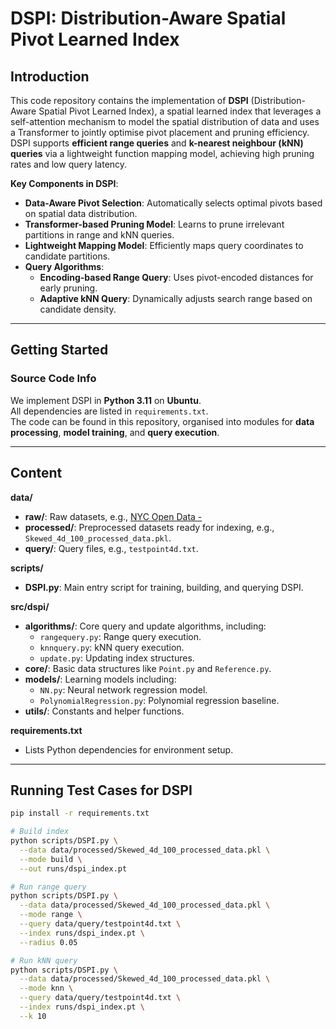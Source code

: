 # DSPI: Distribution-Aware Spatial Pivot Learned Index

## Introduction
This code repository contains the implementation of **DSPI** (Distribution-Aware Spatial Pivot Learned Index), a spatial learned index that leverages a self-attention mechanism to model the spatial distribution of data and uses a Transformer to jointly optimise pivot placement and pruning efficiency.  
DSPI supports **efficient range queries** and **k-nearest neighbour (kNN) queries** via a lightweight function mapping model, achieving high pruning rates and low query latency.

**Key Components in DSPI**:
- **Data-Aware Pivot Selection**: Automatically selects optimal pivots based on spatial data distribution.
- **Transformer-based Pruning Model**: Learns to prune irrelevant partitions in range and kNN queries.
- **Lightweight Mapping Model**: Efficiently maps query coordinates to candidate partitions.
- **Query Algorithms**:
  - **Encoding-based Range Query**: Uses pivot-encoded distances for early pruning.
  - **Adaptive kNN Query**: Dynamically adjusts search range based on candidate density.

---

## Getting Started

### Source Code Info
We implement DSPI in **Python 3.11** on **Ubuntu**.  
All dependencies are listed in `requirements.txt`.  
The code can be found in this repository, organised into modules for **data processing**, **model training**, and **query execution**.

---

## Content

**data/**  
- **raw/**: Raw datasets, e.g., [NYC Open Data -](https://opendata.cityofnewyork.us/)
- **processed/**: Preprocessed datasets ready for indexing, e.g., `Skewed_4d_100_processed_data.pkl`.  
- **query/**: Query files, e.g.,  `testpoint4d.txt`.

**scripts/**  

- **DSPI.py**: Main entry script for training, building, and querying DSPI.  

**src/dspi/**  
- **algorithms/**: Core query and update algorithms, including:
  - `rangequery.py`: Range query execution.
  - `knnquery.py`: kNN query execution.
  - `update.py`: Updating index structures.
- **core/**: Basic data structures like `Point.py` and `Reference.py`.
- **models/**: Learning models including:
  - `NN.py`: Neural network regression model.
  - `PolynomialRegression.py`: Polynomial regression baseline.
- **utils/**: Constants and helper functions.

**requirements.txt**  
- Lists Python dependencies for environment setup.

---

## Running Test Cases for DSPI

```bash
pip install -r requirements.txt

# Build index
python scripts/DSPI.py \
  --data data/processed/Skewed_4d_100_processed_data.pkl \
  --mode build \
  --out runs/dspi_index.pt

# Run range query
python scripts/DSPI.py \
  --data data/processed/Skewed_4d_100_processed_data.pkl \
  --mode range \
  --query data/query/testpoint4d.txt \
  --index runs/dspi_index.pt \
  --radius 0.05

# Run kNN query
python scripts/DSPI.py \
  --data data/processed/Skewed_4d_100_processed_data.pkl \
  --mode knn \
  --query data/query/testpoint4d.txt \
  --index runs/dspi_index.pt \
  --k 10
```

